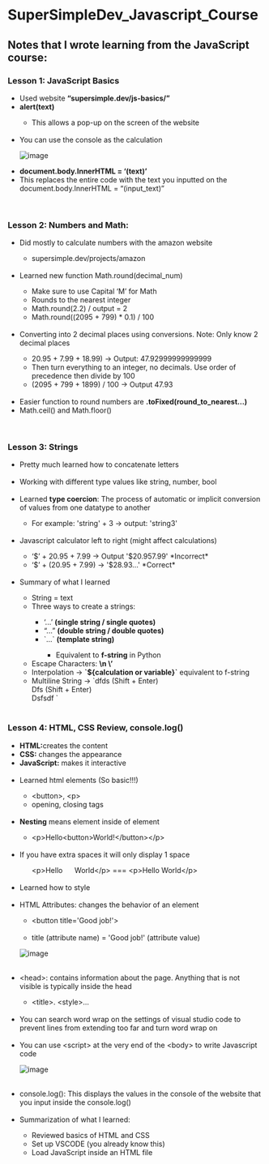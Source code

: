 # SuperSimpleDev_Javascript_Course

<h2>Notes that I wrote learning from the JavaScript course:</h2>

<h3>Lesson 1: JavaScript Basics</h3>
<ul>
  <li>Used website <b>“supersimple.dev/js-basics/”</b></li>
  <li><b>alert(text)</b></li>
  <ul>
        <li>This allows a pop-up on the screen of the website</li>
  </ul>
  <br>
  <li>You can use the console as the calculation</li>
  
  ![image](https://github.com/WCARL12/SuperSimpleDev_Javascript_Course/assets/139624156/29556356-104d-40c5-a9e7-25e16e113ca1)
  
  
  <li><b>document.body.InnerHTML = ‘(text)’</b></li>
  <li>This replaces the entire code with the text you inputted on the document.body.InnerHTML = “(input_text)”</li>
</ul>
<br>
<h3>Lesson 2: Numbers and Math:</h3>
<ul>
  <li>Did mostly to calculate numbers with the amazon website</li>
  <ul>
    <li>supersimple.dev/projects/amazon</li>
  </ul>
  <br>
  <li>Learned new function Math.round(decimal_num)</li>
  <ul>
    <li>Make sure to use Capital ‘M’ for Math</li>
    <li>Rounds to the nearest integer</li>
    <li>Math.round(2.2) / output = 2</li>
    <li>Math.round((2095 + 799) * 0.1) / 100</li>
  </ul>
  <br>
  <li>Converting into 2 decimal places using conversions. Note: Only know 2 decimal places</li>
  <ul>
    <li>20.95 + 7.99 + 18.99) -> Output: 47.92999999999999</li>
    <li>Then turn everything to an integer, no decimals.  Use order of precedence then divide by 100</li>
    <li>(2095 + 799 + 1899) / 100 -> Output 47.93</li>
  </ul>
  <br>
  <li>Easier function to round numbers are <b>.toFixed(round_to_nearest…)</b></li>
  <li>Math.ceil() and Math.floor()</li>
</ul>

<br>
<h3>Lesson 3: Strings</h3>
<ul>
  <li>Pretty much learned how to concatenate letters</li>
  <br>
  <li>Working with different type values like string, number, bool</li>
  <br>
  <li>Learned <b>type coercion</b>: The process of automatic or implicit conversion of values from one datatype to another</li>
  <ul>
    <li>For example: 'string' + 3 -> output: 'string3'</li>
  </ul>
  <br>
  <li>Javascript calculator left to right (might affect calculations)</li>
  <ul>
    <li>‘$’ + 20.95 + 7.99 -> Output '$20.957.99' *Incorrect*</li>
    <li>‘$’ + (20.95 + 7.99) -> '$28.93…' *Correct*</li>
  </ul>
  <br>
  <li>Summary of what I learned</li>
    <ul>
      <li>String = text</li>
      <li>Three ways to create a strings:</li>
      <ul>
        <li>‘...’ <b>(single string / single quotes)</b></li>
        <li>“...” <b>(double string / double quotes)</b></li>
        <li>`...` <b>(template string)</b></li>
        <ul>
          <li>Equivalent to <b>f-string</b> in Python</li>
        </ul>
      </ul>
      <li>Escape Characters: <b>\n \’</b></li>
      <li>Interpolation -> <b>`${calculation or variable}`</b> equivalent to f-string</li>
      <li>Multiline String -> `dfds  (Shift + Enter)<br>
Dfs (Shift + Enter) <br>
Dsfsdf ` 
</li>
<br>
    </ul>
</ul>
<h3>Lesson 4: HTML, CSS Review, console.log()</h3>

<ul>
  <li><b>HTML:</b>creates the content</li>
  <li><b>CSS:</b> changes the appearance</li>
  <li><b>JavaScript:</b> makes it interactive</li>
  <br>
  <li>Learned html elements (So basic!!!)</li>
  <ul>
    <li>&lt;button&gt;, &lt;p&gt;</li>
    <li>opening, closing tags</li>
  </ul>
  <br>
  <li><b>Nesting</b> means element inside of element</li>
  <ul>
    <li>&lt;p&gt;Hello&lt;button&gt;World!&lt;/button&gt;&lt;/p&gt;</li>
  </ul>
  <br>
  <li>If you have extra spaces it will only display 1 space</li>
  <ul>
    &lt;p&gt;Hello&nbsp;&nbsp;&nbsp;&nbsp;&nbsp;&nbsp;World&lt;/p&gt; === &lt;p&gt;Hello World&lt;/p&gt;
  </ul>
  <br>
  <li>Learned how to style</li>
  <br>
  <li>HTML Attributes: changes the behavior of an element</li>
  <ul>
    <li>
      &lt;button title='Good job!'&gt;
    </li>
  <br>
    <li>
      title (attribute name) = 'Good job!' (attribute value)
    </li>
  </ul>
  
  ![image](https://github.com/WCARL12/SuperSimpleDev_Javascript_Course/assets/139624156/88dbb235-41b1-4370-b896-521a1483d224)
  
  <br>
  <li>&lt;head&gt;: contains information about the page. Anything that is not visible is typically inside the head</li>
  <ul>
    <li>&lt;title&gt;. &lt;style&gt;...</li>
  </ul>
  <br>
  <li>You can search word wrap on the settings of visual studio code to prevent lines from extending too far and turn word wrap on</li>
  <br>
  <li>You can use &lt;script&gt; at the very end of the &lt;body&gt; to write Javascript code</li>
  
  ![image](https://github.com/WCARL12/SuperSimpleDev_Javascript_Course/assets/139624156/fbfb4dde-f737-4108-a4c0-e55945c56da0)

  <br>
<li>console.log(): This displays the values in the console of the website that you input inside the console.log()</li>
  <br>
<li>Summarization of what I learned:</li>
<ul>
  <li>Reviewed basics of HTML and CSS</li>
  <li>Set up VSCODE (you already know this)</li>
  <li>Load JavaScript inside an HTML file <script>, onclick=’’ </li>
  <li>Comments</li>
  <li>Console.log()</li>
	<br>
</ul>
</ul>

<h3>Lesson 5 Variables:</h3>
<ul>
  <li>What is a variable?</li>
  <ul>
    <li>A variable is a container where we can save a value and use it later</li>
  </ul>
  <br>
  <li>Ways to create variables:</li>
  <ul>
    <li>let x = 1</li>
    <li>const = 2</li>
    <li>var = 3</li>
  </ul>
  <br>
  <li>Variable Rules:</li>
  <ul>
    <li>Can't use special words / reserved words</li>
    <li>Can’t start with a number</li>
    <li>Can’t use special characters except: $ _</li>
  </ul>
  
  ![image](https://github.com/WCARL12/SuperSimpleDev_Javascript_Course/assets/139624156/40d3dd8c-f298-40f4-a10a-6bb9cf2eccc9)

![image](https://github.com/WCARL12/SuperSimpleDev_Javascript_Course/assets/139624156/421ad0fc-3ece-48ce-9e51-a4877b840ceb)

<li><b>;</b> means the end of an instruction</li>
<ul>
  <li>let x = 12; console.log(x); console.log(‘hello’);</li>
</ul>
  <br>
<li>Creating and reassigning variables</li>
<ul>
  <li>Creating variables -> let y = ‘Hello’;</li>
  <li>Reassigning variables -> y = ‘World’</li>
  <li>Note you do not need to use the “let” again if you want to reassign a new value inside a variable. “let” is for assigning new variables that has not been created yet.</li>
</ul>
  <br>
<li>Learned how to make buttons interactive in the website using Javascript ‘onclick’ and ‘variables’:</li>

![image](https://github.com/WCARL12/SuperSimpleDev_Javascript_Course/assets/139624156/7e52074a-0403-4adf-b0ad-7859671c0afa)

<li>Variable Re-assignment Shortcuts</li>

![image](https://github.com/WCARL12/SuperSimpleDev_Javascript_Course/assets/139624156/c1855d4e-5103-4b95-8c98-1a591473dd8f)

  <br>
<li>Naming Conventions:</li>

![image](https://github.com/WCARL12/SuperSimpleDev_Javascript_Course/assets/139624156/62ff9c32-3ec7-4018-b86d-8cf7da36efd5)

Note: Can't use kebab-case for Javascript. The standard for Javascript is camelCase
<br>
<li>Last thing I learned was "typeof"</li>
<ul>
  <li>console.log(typeof(variable))</li>
</ul>
<br>
<li>Summary of the lesson:</li>
<ul>
  <li>Variables = a way to store values</li>
  <li>Re-assign a variable</li>
  <li>Created the Cart Quantity feature</li>
  <li>Shortcuts for re-assigning a variable</li>
  <li>Naming conventions and best practices</li>
  <li>3 ways to create a variable: let, const, var</li>
</ul>
<br>
</ul>

<h3>Lesson 6: Booleans and If-Statements</h3>
<ul>
  <li>What are Booleans?</li>
  <ul>
    <li>Booleans are another type of value</li>
    <li>There are only 2 boolean values:</li>
    <ul>
      <li>True</li>
      <li>False</li>
    </ul>
  </ul>
  <br>
  <li>What is the purpse of booleans?</li>
  <ul>
    <li>A boolean value represents whether something is true or false.</li>
    <ul>
      <li>console.log(3 < 5) -> Output = true</li>
      <li>console.log(3 > 5) -> Output = false</li>
      <li>console.log(typeof(true)) -> Output = boolean</li>
    </ul>
  </ul>
          <br>
        <li>Learned <b>Comparison Operators</b></li>
        <ul>
          <li><b>Note:</b> The “==” operator compares the values on both sides and returns true if they are equal, <b>even if their types are different.</b></li>
          <ul><li>For example: 1 == ‘1’; // true</li></ul>
          <li><b>Note:</b> The “===” operator checks if the values are equal, but it also <b>checks if their types are the same.</b></li>
          <ul>
            <li>For example: 1 === '1'; // false</li>
          </ul>
        </ul>
          <br>
        
![image](https://github.com/WCARL12/SuperSimpleDev_Javascript_Course/assets/139624156/eb3a9f77-3042-4c1c-b673-a378e5b10a26)

  <br>
  <li><b>Order of Operations:</b></li>
  <br>

  ![image](https://github.com/WCARL12/SuperSimpleDev_Javascript_Course/assets/139624156/77a62b2c-4309-4c47-adac-feb93dd4bdb1)

  <li>console.log(3 > 5 - 5)</li>
  <ul>
    <li>This would first do the operation 5 - 5 then do the comparison 3 > 0
</li>
  </ul>
  <li>Comparison Operators have a <b>lower priority</b> than arithmetic operators</li>
  <br>
  <li><b>If Statements</b></li>
  <ul>
    <li>Lets us write multiple group of code and then decide which code to run</li>    
  <br>    
    
![image](https://github.com/WCARL12/SuperSimpleDev_Javascript_Course/assets/139624156/86140af7-5f10-4b9b-911e-8afd2d4876ad)
    <li>Using if-statements if you are old enough to drive:</li>
  <br>    
      ![image](https://github.com/WCARL12/SuperSimpleDev_Javascript_Course/assets/139624156/f2f23925-9ca4-4f6d-b09d-a75678d969d6)    

  </ul>
  <li>Any variable created inside {...} will only exist inside the { ... }</li>
  
![image](https://github.com/WCARL12/SuperSimpleDev_Javascript_Course/assets/139624156/ff827b3f-94db-4a80-91aa-8d07143c815d)

<p>This will result in error since the x variable is only available inside the { … } brackets
It is a local variable not a global variable.
</p>
<br>
  <li><b>Scope</b></li>
  <ul>Allows to avoid naming conflicts like similar to local and global variables</ul>
  <br>
  <li>Learned how to create rock paper scissors</li>\
  
  ![image](https://github.com/WCARL12/SuperSimpleDev_Javascript_Course/assets/139624156/7ae733cf-d769-4efa-ba50-1f0f2ff6dd97)

<li><b>Algorithm</b></li>
<ul>
  <li>An algorith is a set of steps to complete a task or solve a problem</li>
</ul>
<br>
<li><b>Math.random()</b></li>
<ul>
  <li>Displays a random floating number between 0 - 1</li>
  <li>Cannot change the value that goes up to or between like 1 - 10</li>
</ul>
<br>
<li><b>Logical Operators:</b></li>
<ul>
  <li><b>&& (AND operator)</b></li>
  <ul>
    <li><b>Both / all conditions must be True</b> in order to be True</li>
    <li>console.log(8 > 5 &&  7< 10) // True</li>
    <li>console.log(1 > 10 && 12 > 10) // False</li>
  </ul>
    <li><b>||</b> (OR operator)</li>
      <ul>
        <li><b>Only one condition of the condition or more must be true</b> in order to be true</li>
        <li>console.log(8 > 2 || 12 < 9) // True</li>
        <li>console.log(9 < 2 || ‘Carl’ === ‘Wico’) // False</li>
      </ul>
    <li><b>!</b> (NOT operator)</li>
      <ul>
        <li>Makes the value the opposite</li>
        <li>console.log(!true) // false</li>
        <li>console.log(!(12 > 2)) // False</li>
        <li>console.log(12 !== 9) // True</li>
      </ul>
          <br>
</ul>
  <li><b>Truthy Value</b></li>
          <ul>
            <li>A value that behaves just like true</li>
          </ul>
          <p>If (3){<br>
	console.log(‘Truthy’)<br>
} // Output is Truthy 
</p>

<li><b>Falsy value</b></li>
<ul>
	<li>A value that behaves just like false</li>
</ul>
<p>If (0){<br>
	console.log(‘Truthy’)<br>
} // No output 
</p>

![image](https://github.com/WCARL12/SuperSimpleDev_Javascript_Course/assets/139624156/381a7240-780d-42ad-88ff-45d6767cc169)
<br>
<li>Truthy and Falsy used for example IRL </li>

![image](https://github.com/WCARL12/SuperSimpleDev_Javascript_Course/assets/139624156/44d323c2-1d18-4c2d-b825-11fe4eafaff8)

<li><b>Shortcuts for If-Statements</b></li>

![image](https://github.com/WCARL12/SuperSimpleDev_Javascript_Course/assets/139624156/7e91e2e1-5eb9-47b5-a9f2-cf8bbdaeb172)

<li><b>Ternary Operator Example:</b></li>
<ul>
	<li>true ? console.log('truthy') : console.log('falsy')</li>

 ![image](https://github.com/WCARL12/SuperSimpleDev_Javascript_Course/assets/139624156/2dacb861-95b0-4580-b507-6f29dd2af211)

<li>let points = 110;<br>
Let type = points > 100 ? ‘gold’ : ‘silver’ ; 
</li>

![image](https://github.com/WCARL12/SuperSimpleDev_Javascript_Course/assets/139624156/23998a43-84dd-4e45-bb6a-4587f6b6b406)

<li>var result = (x > 10) ? "greater than 10" : (x < 5) ? "less than 5" : "between 5 and 10";</li>
</ul>
<br>
<li><b>Guard Operator</b></li>
<br>

![image](https://github.com/WCARL12/SuperSimpleDev_Javascript_Course/assets/139624156/9d081245-c298-447c-a836-4e91c0eac1eb)

<ul>
	<li>Similar to: </li>
	<li>Note if the value on the left is already false, it will not have to check the right one if it is true or false since AND operator both needs to be true in order to be true</li>
<li><b>This is a Short Circuit Evaluation</b></li>
</ul>

![image](https://github.com/WCARL12/SuperSimpleDev_Javascript_Course/assets/139624156/126f9c62-0bc1-44f6-a77f-560070d8d36d)



<li><b>Default Operator ||</b></li>
<br>

![image](https://github.com/WCARL12/SuperSimpleDev_Javascript_Course/assets/139624156/f30dc35f-0076-4bab-8d07-585d71c31cf1)

<ul>
	<li>Good for getting default values if there is no decision by the user.</li>
	<br>
</ul>

<h3>Lesson 7: Functions</h3>
<li>What is a function?</li>
<ul>
	<li>A function lets us reuse code</li>
</ul>
<br>
<li>Rules for funciton names:</li>

![image](https://github.com/WCARL12/SuperSimpleDev_Javascript_Course/assets/139624156/4e9e92e4-050f-4b27-bcec-49fad25c20b1)

<li>It is best practice to use camelCase for naming functions</li>
<br>
<li><b>Variable scope exists in functions as well.</b> Any variable that is created inside a function is only accessible inside of that function (local variable). Anything outside is global variable</li>
<br>
<li>Any variable between {...}, only exist between the {...}</li>
<br>
<li><b>Return Statement</b></li>
<ul>
	<li>Lets us get a value out of a function</li>
	<li>When we use a return statement, it ends the function immediately</li>


![image](https://github.com/WCARL12/SuperSimpleDev_Javascript_Course/assets/139624156/c6ba7cdf-5de5-45c3-9a81-762362bf492e)

![image](https://github.com/WCARL12/SuperSimpleDev_Javascript_Course/assets/139624156/d897b30f-23d8-4110-a31f-27e90bc3aa9e)

<li>The second image above, the value it will return is undefined</li>
</ul>
<br>
<li><b>Parameter</b></li>
<ul>
	<li>Allows a value to put into a function</li>
</ul>

![image](https://github.com/WCARL12/SuperSimpleDev_Javascript_Course/assets/139624156/3bedd21c-3ccf-4758-bb88-e088569cea45)

<li><b>Rules for Parameter Names:</b></li>

![image](https://github.com/WCARL12/SuperSimpleDev_Javascript_Course/assets/139624156/56bf89b9-4bc1-427f-a1a3-9e5d3cd074f8)

<li><b>Arguments</b></li>
<ul>
	<li>Arguments are the values you specifically give the function when you can call it.</li>
	<li>calculateTax(<b>argument</b>)</li>
</ul>
<p><b>Note:</b> If you did not give a value for a function that needs a argument, the value will be undefined but the function will still run</p>

![image](https://github.com/WCARL12/SuperSimpleDev_Javascript_Course/assets/139624156/5ccbb42b-2c4d-4a9d-bc25-8f0299562c0a)

<li><b>Parameter default value</b></li>
<ul>
	<li>You can also give parameters in the function a default value</li>
</ul>

![image](https://github.com/WCARL12/SuperSimpleDev_Javascript_Course/assets/139624156/13fc356c-8301-4d25-99e1-bbd32a1d0a55)

<li>You can also call functions inside a function in Javascript</li>
<br>
<li><b>Summary of the lesson</b></li>
<ul>
	<li>Functions = let us reuse code</li>
	<li>Return = gets a value out of a function</li>
	<li>Parameter = put values into a function</li>
	<br>
</ul>
<h3>Lesson 8: Objects</h3>
<li><b>What is an Object?</b></li>
<ul>
	<li>An object groups multiple values together</li>
	<li>Use multiple values together.</li>
	<li>Property Value pair</li>
	<li>An object is also another type of value</li>
	
</ul>
<br>
<li><b>Why do we use Objects?</b></li>
<ul>
	<li>Make our code more organized</li>
	<li>Allows to group variables into one object (encapsulation)</li>
</ul>
<br>
<li><b>Example of Object in Javascript:</b></li>

![image](https://github.com/WCARL12/SuperSimpleDev_Javascript_Course/assets/139624156/14fc3b48-5451-46f8-83d2-bfc301d5c57c)

![image](https://github.com/WCARL12/SuperSimpleDev_Javascript_Course/assets/139624156/9fbd4857-440e-40e6-92a4-5d7b8cee56f4)

<li><b>Changing the value inside of an object</b></li>
<ul>
	<li>Use <b>Dot Notation</b></li>
	<ul>
		<li>console.log(object_name.property)</li>
	</ul>
	<br>
	<li>Use <b>Bracket Notation</b></li>
	<ul>
		<li>console.log(object_name[‘property’])</li>
		<li>Lets us use properties that don’t work with dot notation</li>
		<li>For example: <b>console.log(product.delivery-time) will not work</b> because Javascript thinks you are using the arithmetic operator “ <b>-</b> ”.</li>
		<li>console.log(product.[“delivery-time”]) <b>will work</b></li>
	</ul>
	<br>
	<li>If you access a property that does not exist it will return as undefined</li>
</ul>

![image](https://github.com/WCARL12/SuperSimpleDev_Javascript_Course/assets/139624156/08b25fba-f517-4a6e-a6db-cb7397c65ee4)

<li>Bracket Notation Objects Example:</li>
<ul>Note that the first image below will create a syntax error while the second and third image works fine</ul>

![image](https://github.com/WCARL12/SuperSimpleDev_Javascript_Course/assets/139624156/9f3c8bc6-22ea-47fb-8cc5-6e5b00a9f9b3)

![image](https://github.com/WCARL12/SuperSimpleDev_Javascript_Course/assets/139624156/f9cda9a9-a06c-4458-b144-c2fe68485ec8)

![image](https://github.com/WCARL12/SuperSimpleDev_Javascript_Course/assets/139624156/bc0eb0ab-368a-432e-b317-a4b545f66eda)

<li><b>Adding a new property inside an object</b></li>
<ul>
	<li>objectName.newPropertyName = newValue</li>
</ul>

![image](https://github.com/WCARL12/SuperSimpleDev_Javascript_Course/assets/139624156/b04e4483-cab1-4d65-a057-4d57426913ee)

<li><b>Nested Object</b></li>
<ul>
	<li>Allows to create objects inside of an object</li>
</ul>

![image](https://github.com/WCARL12/SuperSimpleDev_Javascript_Course/assets/139624156/907738f3-4ea1-474d-b164-a260c25bc232)

<li>Accessing values inside of nested object</li>
<ul>
	<li><b>console.log(product2.rating.count)</b></li>
	<li><b>console.log(product2[“rating”][“count”])</b></li>
</ul>
<br>
<li><b>Functions inside an object</b></li>

![image](https://github.com/WCARL12/SuperSimpleDev_Javascript_Course/assets/139624156/fa15294c-97a2-4d7d-bc42-8830a7b52b4c)

<li>A function inside of an object is called a <b>method</b></li>
<ul>
	<li>An example of a method is Math.random(), console.log() </li>
</ul>

![image](https://github.com/WCARL12/SuperSimpleDev_Javascript_Course/assets/139624156/0dd9a1e6-3618-4510-b41e-b9a5391d1078)

<li>Learned 2 more built-in objects</li>
<ul>
	<li><b>JSON</b></li>
	<li><b>localStorage</b></li>
</ul>
<li><b>JSON</b></li>
<ul>
	<li>A Javascript Object Notation</li>
	<li>A syntax</li>
	<li><b>Similar to Javascript object</b></li></li>
	<li><b>But has less features</b></li>
	<li>All property <b>must use double quotes</b></li>
	<li>JSON <b>does not support functions</b></li>
</ul>
<li><b>JSON syntax can be understood by almost all programming languages and it is more universal</b></li>

![image](https://github.com/WCARL12/SuperSimpleDev_Javascript_Course/assets/139624156/3359426b-263d-4635-8275-ceb129afa61c)

<li><b>When do we use JSON?</b></li>
<ul>
	<li>When we send data between computers that might use different programming languages</li>
	<li>When we store data</li>
</ul>
<li>Built-in JSON Object</li>
<ul>
	<li>Convert: JavaScript Object -> JSON</li>
	<ul>
		<li><b>JSON.stringify(objectToConvertToJSON)</b></li>
	</ul>
	<li>Convert: JSON -> Javascript Object</li>
	<ul>
		<li><b>JSON.parse(jsonStringToConvertToJavascript)</b></li>
	</ul>
 	<li>Note you do not need to stringify a value if it is already a string only if it is not a string like an object then you have to stringify it</li>
	
</ul>

![image](https://github.com/WCARL12/SuperSimpleDev_Javascript_Course/assets/139624156/8850bb9e-1b3c-4c63-b5bf-135705b0eee3)

<li>Built-in object <b>localStorage</b></li>
<ul>
	<li>Save values more permanently</li>
	<li>The problem is variables are temporary</li>
	<li>If we refresh / close the page, all the variables are deleted</li>
	<li>localStorage only supports strings</li>
</ul>
<br>
<li><b>localStorage.setItem(“giveAccessName”, valueToSave)</b></li>
<ul>
	<li>This saves the value in the storage</li>
</ul>
<br>
<li><b>localStorage.getItem("getAccessNameStorage")</b></b></li>
<ul>
	<li>Gets the value inside the local storage</li>
</ul>
<br>
<li><b>localStorage.removeItem(“removeAccessNameStorage”)</b></li>
<ul>
	<li>Good for resetting a value like a cart or a score</li>
	<li>Note: You also need to <b>handle the null value</b> that comes with removing a local storage value
</li>
</ul>
<br>

![image](https://github.com/WCARL12/SuperSimpleDev_Javascript_Course/assets/139624156/3ea0beb7-d67d-46d2-813d-a0b30fd2e3ea)

<li><b>null vs undefined</b></li>

![image](https://github.com/WCARL12/SuperSimpleDev_Javascript_Course/assets/139624156/a3f35b94-540b-435a-9777-07cebe0aa1ee)

<br>
<li><b>Auto-Boxing</b></li>
<ul>
	<li>This happens when strings are automatically wrap in an object</li>
	<li>Auto-Boxing also <b>works with values like numbers and booleans</b>but <b>does not with null and undefined</b></li>
</ul>

![image](https://github.com/WCARL12/SuperSimpleDev_Javascript_Course/assets/139624156/22cae8ec-1415-4e16-b3e8-4bbb8bb04cbe)

![image](https://github.com/WCARL12/SuperSimpleDev_Javascript_Course/assets/139624156/eb57fd5d-8ce2-4ca2-b52e-ba92454503ab)

<p>This is an example of Auto-Boxing. Javascript puts the string ‘hello’ as an object and can give it <b>property .length and method like .toUpperCase()</b>
</p>
<br>
<li><b></b>Objects are references</li>
<ul>
	<li>The object is somewhere else in the computer’s memory</li>
	<li>When using const as a way to make a object you cannot change the reference but you can change the values inside of it</li>
</ul>

![image](https://github.com/WCARL12/SuperSimpleDev_Javascript_Course/assets/139624156/30d96dc3-2a5e-4d34-b5f2-b5d21ab79fec)

<li>The image below is, the variable object2 copies reference of object1</li>

![image](https://github.com/WCARL12/SuperSimpleDev_Javascript_Course/assets/139624156/025137f6-b2c4-4827-a923-9839db7fa9aa)

<li>Note if you change the values inside of object1 the values for object2 will change as well since they both have the same reference. The output below will be Good job! For both </li>

![image](https://github.com/WCARL12/SuperSimpleDev_Javascript_Course/assets/139624156/b0a0c748-4c70-469b-8712-fff6b98e12bc)

<li>If you create another object that does not have the same reference or memory like the one below and compare them if they are the same. The boolean output will be false. <b>You are comparing the references, not the values inside.</b></li>

![image](https://github.com/WCARL12/SuperSimpleDev_Javascript_Course/assets/139624156/5e463989-c5b2-4ad6-b8fc-228d6a3a87be)

<li><b>Shortcuts for Objects:</b></li>
<br>
<li><b>Destructuring</b></li>
<ul>
	<li>Easier way to take properties out of an object</li>
</ul>

![image](https://github.com/WCARL12/SuperSimpleDev_Javascript_Course/assets/139624156/7963fb43-758e-455a-b355-4d71c23e1778)

<br>
<li><b>Shorthand Property Shortcut</b></li>

![image](https://github.com/WCARL12/SuperSimpleDev_Javascript_Course/assets/139624156/299dbeec-3b23-4c26-9e02-f55f56cee3a3)

<p><b>Note:</b>There is already a variable (message) that was created from destructuring shortcut</p>
<br>
<li><b>Shorthand Method Shortcut</b></li>

![image](https://github.com/WCARL12/SuperSimpleDev_Javascript_Course/assets/139624156/7573e7df-ccfa-44b3-a411-cf66226b0b3e)

<li><b>Summary of what I learned:</b></li>
<ul>
	<li>Objects - group related values together</li>
	<li>Added a score to Rock Paper Scissors</li>
	<li>Built-in objects (JSON, localStorage)</li>
	<li>More details (null, auto-boxing, references)</li>
	<li>Shortcuts (destructuring, shorthand property, shorthand method)</li>
</ul>
<h3>Lesson 9: Document Object Model (DOM)</h3>
<li>DOM is another built in object</li>
<ul>
	<li>Document Object</li>
	<li><b>document.body.innerHTML</b> = 'hello' // <body></li>
	<li><b>document.title</b> = ‘Good Job! // <title>’</li>
</ul>
		<br>
		<li>The document objects represents / models the webpage</li>
		<li>document also has methods</li>
		<ul>
			<li>document.querySelector(‘buttons’)</li>
		</ul>
	<br>
	<li>We can have html elements inside Javascript</li>
		<ul>
			<li><b>document.body.innerHTML</b> = ‘Changed’</li>
			<li><b>document.body.innerHTML</b> = ‘<button>Hello</button’</li>
		</ul>
	<br>
	<li>The DOM combines JavaScript and HTML together</li>
	<br>
	<li>console.log(document.body.innerHTML)</li>
		<ul>
			<li>This displays all the elements inside the body of HTML</li>
		</ul>
				
  ![image](https://github.com/WCARL12/SuperSimpleDev_Javascript_Course/assets/139624156/cc05ea95-dba8-4d37-9dc3-d8ebcf0e14da)

<li><b>document.querySelector(“element”)</b></li>
	<ul>
		<li>Lets us get any element from the page and put it inside a Javascript</li>
	</ul>

 ![image](https://github.com/WCARL12/SuperSimpleDev_Javascript_Course/assets/139624156/1f9c6315-602b-4b17-99aa-f65f388b6d5d)

<li>
HTML element also has properties like innerHTML which lets us see the values it holds
</li>

![image](https://github.com/WCARL12/SuperSimpleDev_Javascript_Course/assets/139624156/a0776ba2-5e5b-4313-8c9c-f778a200cbe1)

<p>
The output for the image above is “Hello”
</p>
<li>Changing the value inside a html element</li>

![image](https://github.com/WCARL12/SuperSimpleDev_Javascript_Course/assets/139624156/34ac8e86-8d37-486c-83e2-1d8c6b12ffba)

<p>
This now change the value of ‘Hello’ to ‘Changed’
</p>
<br>
<li>Note if you have 2 buttons and you did document.querySelector(“buttons”).innerHTML = ‘Changed’; <b>You will only change the value of the first button, not every button you have created.</b></li>

![image](https://github.com/WCARL12/SuperSimpleDev_Javascript_Course/assets/139624156/4f51356d-96ad-4c66-adaf-407ed342ba31)

![image](https://github.com/WCARL12/SuperSimpleDev_Javascript_Course/assets/139624156/5c5a6946-673a-4241-91e9-683ed4dff290)

<li>Using document.querySelector().innerhtml to target a element’s class</li>
<ul>
	<li>Add “ <b>.</b> ” <b>/ dot</b> at the very start of the ( ) to target the class of an element</li>
</ul>

![image](https://github.com/WCARL12/SuperSimpleDev_Javascript_Course/assets/139624156/a51a21fc-518e-4265-9bfa-d084ed5b518a)

<li>It is better to add “<b>js-</b>”for class elements you want to target in your JavaScript</li>
<br>
<li>Storing a HTML element inside a variable in JavaScript</li>
<ul>
	<li>It is also good practice to end in a ‘Element’ / “Elem”at the end of a variable name to show that it is an element variable</li>
</ul>

![image](https://github.com/WCARL12/SuperSimpleDev_Javascript_Course/assets/139624156/658ec1a9-a7d6-4fee-b69f-f949a178bcc0)

<li>
Learned how to to the youtube subscribe button with JavaScript’s interactivity
</li>

![image](https://github.com/WCARL12/SuperSimpleDev_Javascript_Course/assets/139624156/c0f92a3a-e1c4-4b98-bf04-17444fcf158c)

<li><b>Note for Javascript Interactivity</b></li>
<ul>
	<li>When assigning a html element to a variable, use a document.querySelector(). Do not add the .innerHTML <b>but assign the entire object of querySelector()</b></li>
	<li>When comparing if the element’s text is true <b>use .InnerText to compare</b> if it is what it is without the extra space. If you use innerHTML it will compare the text with the space which is most likely end up false</li>
	<li>If you want to change the value inside the HTML element <b>use the .innerHTML to change the value inside</b></li>
</ul>
<br>
<li>Recommend to use functions to make the code much more organized
</li>
<br>
<li><b>htmlVariable.value</b></li>
<ul>
	<li>This allows you to get the value from an input</li>
</ul>

![image](https://github.com/WCARL12/SuperSimpleDev_Javascript_Course/assets/139624156/3eee0c0f-0c04-4e01-8e0b-720b48abf802)

<li>Whenever we get a value from the DOM, the value will be a string.</li>
<ul>
	<li>If you are going to do a calculation and the value is a string then you can use the Number() to change the type of the value.</li>
</ul>

![image](https://github.com/WCARL12/SuperSimpleDev_Javascript_Course/assets/139624156/3cd2b700-ea77-4e41-803f-0f6389c4b56b)

<li>Learned new attribute <b>onkeydown=””</b></li>
<ul>
	<li>This is an event listener and make you see what is being typed when the user is typing</li>
	<li>You can console.log(event) which is an object that is provided for you to see the different types of attributes when the user is typing.</li>
	<li>event.key will display what the user is typing down for the input in the console</li>
	<li>There is also a onkeyup which happens when a key is pressed and released</li>
</ul>

![image](https://github.com/WCARL12/SuperSimpleDev_Javascript_Course/assets/139624156/9ce92daf-078c-4580-8c1e-631fa7a0b562)

![image](https://github.com/WCARL12/SuperSimpleDev_Javascript_Course/assets/139624156/a80af18f-9e9d-4f45-acd2-65a516714729)


![image](https://github.com/WCARL12/SuperSimpleDev_Javascript_Course/assets/139624156/a210622a-f01d-4d74-9309-abdcc09f8f8a)

![image](https://github.com/WCARL12/SuperSimpleDev_Javascript_Course/assets/139624156/0244e762-9006-4ed8-8d06-3ebeea22b676)

<li>Different attributes you can use for Event Listeners
</li>

![image](https://github.com/WCARL12/SuperSimpleDev_Javascript_Course/assets/139624156/888f65fd-40e1-4e89-a789-64d6e13b70e0)

<li>Unnecessary information “window” object</li>
<ul>
	<li>You can also use window.console.log()</li>
	<li>window.alert()</li>
</ul>

<br>
<li>Also learned variable.style.display = ‘none’</li>
<li>Also learned variable.style.display = ‘block’</li>
<br>
<li><b>Summary of the lesson:</b></li>
<ul>
	<li>Document Object Model (DOM)</li>
	<li>document.querySelector(...)</li>
	<li>.innerHTML</li>
	<li>.innerText</li>
	<li>3 projects using the DOM</li>
	<li>onkeydown=”...”</li>
	<li>More details about strings + window object</li>
</ul>

<h3>Lesson 10: HTML, CSS and Javascript Together</h3>
<li>Learned how to create Youtube Subscribe button, Rock Paper Scissor, Calculate Shipping using a combination of HTML, CSS, and Javascript</li>

<li><b>Subscribe Button</b></li>

![image](https://github.com/WCARL12/SuperSimpleDev_Javascript_Course/assets/139624156/07de99e2-f23b-498b-92e6-8a4e3718016c)

<li><b>Amazon Shipping</b></li>

![image](https://github.com/WCARL12/SuperSimpleDev_Javascript_Course/assets/139624156/460f13c3-9ecd-48c7-beae-33d8b1bad5be)

<li><b>Rock Paper Scissors</b></li>

![image](https://github.com/WCARL12/SuperSimpleDev_Javascript_Course/assets/139624156/2a17a6e8-e5cf-4243-a165-20c0960811c5)

<br>

<li><b>CSS Selector</b></li>
<ul>Tell which elements to style</ul>

![image](https://github.com/WCARL12/SuperSimpleDev_Javascript_Course/assets/139624156/61968727-5a2d-40a7-96de-d2897a76641d)

<li><b>Property and Value</b></li>

![image](https://github.com/WCARL12/SuperSimpleDev_Javascript_Course/assets/139624156/59fdf698-35d4-4e85-92f3-568514be9538)

<li><b>Adding another class</b></li>
<ul>
	<li>You can create multiple class by adding a space in between</li>
</ul>


![image](https://github.com/WCARL12/SuperSimpleDev_Javascript_Course/assets/139624156/ee78078a-b493-4801-82bb-92b9dee6393b)

<li>Learned another DOM attribute <b>".classList"</b></li>
<ul>
	<li>Which guives you control of the class attribute</li>
	<li><b>.classList.add()</b></li>
	<ul>
		<li>Adds a class to an element</li>
	</ul>
	<li><b>.classList.remove()</b></li>
	<ul>
		<li>Removes a class to an element</li>
	</ul>
	<li><b>.classList.contains()</b></li>
	<ul>
		<li>Checks if an element has a class</li>
	</ul>
</ul>

![image](https://github.com/WCARL12/SuperSimpleDev_Javascript_Course/assets/139624156/21e9ab20-b9b9-4afb-9d2b-3af73025c36c)

<li><b>Summary of the Lesson:</b></li>
<ul>
	<li>Reviewed CSS, and added CSS to projects</li>
	<li>.classList</li>
	<li>Finished Rock Paper Scissors</li>
	<li>Organize JavaScript and CSS code into separate files</li>
</ul>

<h3>Lesson 11: Arrays and Loops</h3>

<li><b>Arrays</b></li>
<ul>
	<li>Another type of value</li>
	<li>Represents a list of values</li>
	<li>An array is also an object</li>
	<li>Which means they also have properties and methods</li>
	
</ul>

![image](https://github.com/WCARL12/SuperSimpleDev_Javascript_Course/assets/139624156/51030d74-a69c-4b29-9f26-ed2fdd2c6f52)

<li>Taking a value out of an array</li>
<ul>
	<li>console.log(myArray[0]) // The output is 10</li>
	<li>Note that 0 index is the first value</li>
</ul>

![image](https://github.com/WCARL12/SuperSimpleDev_Javascript_Course/assets/139624156/e5b785f5-5a71-4ab2-bd07-299fa4701969)

<li><b>Changing the value of an array</b></li>
<ul>
	<li>myArray[0] = 99</li>
	<li>The 0 index of the array will now be 00</li>
	<li>console.log(myArray[0]) // output is 99D</li>
</ul>

![image](https://github.com/WCARL12/SuperSimpleDev_Javascript_Course/assets/139624156/ac99e4ed-3b5f-4b2e-a626-87b5ae3ac107)

<li>You can have different type of values inside an array </li>

![image](https://github.com/WCARL12/SuperSimpleDev_Javascript_Course/assets/139624156/36df0aee-464f-45c4-9626-6ca577bf9936)

<li>Learned different types of properties and methods with arrays</li>
<ul>
	<li>Check if a value is an array:</li>
	<ul>
		<li>console.log(Array.isArray([1, 2])) // true</li>
	</ul>
</ul>
<ul>
	<li>Check the length of an array:</li>
	<ul>
		<li>console.log(myArray.length)</li>
	</ul>
</ul>
<ul>
	<li>Adding a value at the end of an array</li>
	<ul>
		<li>myArray.push(100)</li>
	</ul>
</ul>
<ul>
	<li>Delete a value in the array</li>
	<ul>
		<li>myArray.splice(0,2)</li>
		<li>The first value is the index we want to remove</li>
		<li>The second value is the number of values to remove</li>
		<li>In this case start at 0 index and remove 2 values, so 0 and 1 index</li>
	</ul>
</ul>

<li><b>Loops</b></li>

<ul>
	<li>Let us run some code over and over</li>
</ul>

<li><b>While loop</b></li>

![image](https://github.com/WCARL12/SuperSimpleDev_Javascript_Course/assets/139624156/37816eca-f2de-46f1-8d44-c28d24fb4c4d)

![image](https://github.com/WCARL12/SuperSimpleDev_Javascript_Course/assets/139624156/2dd1beb1-45f6-489b-a97f-829890986205)

<li>The increment step in a loop allows the loop to end so it does not go infinity</li>

<li><b>For loop</b></li>

<ul>
	<li>In a For loop you can specify a variable, then a condition, then a increment step in the ( )</li>
	<li>Note that those conditions cannot be done in a while loop ( ) </li>
</ul>

![image](https://github.com/WCARL12/SuperSimpleDev_Javascript_Course/assets/139624156/7f0c6af0-ec59-473a-ad33-8b29e28e7c16)

<li>Looping through every single value inside the list</li>

![image](https://github.com/WCARL12/SuperSimpleDev_Javascript_Course/assets/139624156/6c78f774-7501-4eac-bd88-335dfcb589a0)

<li><b>Doubling the value inside the array</b></li>

![image](https://github.com/WCARL12/SuperSimpleDev_Javascript_Course/assets/139624156/b89c8526-4cfb-4289-87ea-4dbea810b39e)

<li>Using a for loop to generate a p tag inside a div tag:</li>

![image](https://github.com/WCARL12/SuperSimpleDev_Javascript_Course/assets/139624156/538f9f67-bc32-4702-986d-b971b19c9881)

![image](https://github.com/WCARL12/SuperSimpleDev_Javascript_Course/assets/139624156/4c8a478e-7159-4030-a111-8257b9c55dec)

<li><b>Main idea of Javascript</b></li>
<ul>
	<li>Save the data</li>
	<li>Generate the HTML</li>
	<li>Make it interactive</li>
</ul>

<li>More details about loops</li>
<ul>
	<li>break = exit the loop early</li>
	<li>Continue = skip 1 iteration</li>
</ul>

![image](https://github.com/WCARL12/SuperSimpleDev_Javascript_Course/assets/139624156/63188e6a-eaf2-4b86-9f63-d787f8b8f0c9)

![image](https://github.com/WCARL12/SuperSimpleDev_Javascript_Course/assets/139624156/9c9a0e9b-78ad-4fbd-9c5b-d6deb6445692)

<li><b>Summary of the lesson:</b></li>

<ul>
	<li>Arrays - list of values</li>
	<li>Loops (while loop, for loop)</li>
	<li>Accumulator Pattern</li>
	<li>Created a Todo List project</li>
	<li>Arrays are references, destructuring</li>
	<li>More features of loops: break, continue, loops inside a function</li>
</ul>

</ul>
